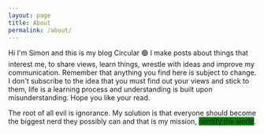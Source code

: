 ```yaml
---
layout: page
title: About
permalink: /about/
---
```


Hi I'm Simon and this is my blog Circular 🟢 I make posts about things that interest me, to share views, learn things, wrestle with ideas and improve my communication. Remember that anything you find here is subject to change. I don't subscribe to the idea that you must find out your views and stick to them, life is a learning process and understanding is built upon misunderstanding. Hope you like your read.

The root of all evil is ignorance. My solution is that everyone should become the biggest nerd they possibly can and that is my mission, <span style="background-color: green;">nerdify the world</span>.